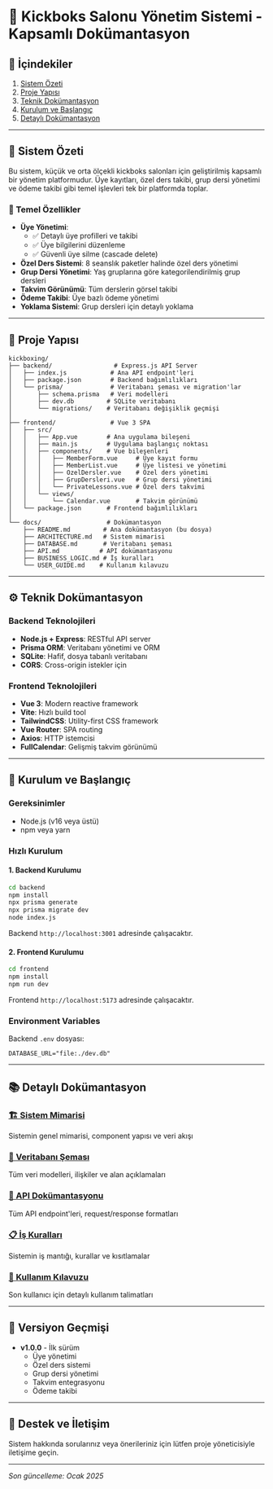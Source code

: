 # 🥊 Kickboks Salonu Yönetim Sistemi - Kapsamlı Dokümantasyon

## 📌 İçindekiler

1. [Sistem Özeti](#sistem-özeti)
2. [Proje Yapısı](#proje-yapısı)
3. [Teknik Dokümantasyon](#teknik-dokümantasyon)
4. [Kurulum ve Başlangıç](#kurulum-ve-başlangıç)
5. [Detaylı Dokümantasyon](#detaylı-dokümantasyon)

---

## 🎯 Sistem Özeti

Bu sistem, küçük ve orta ölçekli kickboks salonları için geliştirilmiş kapsamlı bir yönetim platformudur. Üye kayıtları, özel ders takibi, grup dersi yönetimi ve ödeme takibi gibi temel işlevleri tek bir platformda toplar.

### 🌟 Temel Özellikler

- **Üye Yönetimi**: 
  - ✅ Detaylı üye profilleri ve takibi
  - ✅ Üye bilgilerini düzenleme
  - ✅ Güvenli üye silme (cascade delete)
- **Özel Ders Sistemi**: 8 seanslık paketler halinde özel ders yönetimi
- **Grup Dersi Yönetimi**: Yaş gruplarına göre kategorilendirilmiş grup dersleri
- **Takvim Görünümü**: Tüm derslerin görsel takibi
- **Ödeme Takibi**: Üye bazlı ödeme yönetimi
- **Yoklama Sistemi**: Grup dersleri için detaylı yoklama

---

## 📁 Proje Yapısı

```
kickboxing/
├── backend/                 # Express.js API Server
│   ├── index.js            # Ana API endpoint'leri
│   ├── package.json        # Backend bağımlılıkları
│   └── prisma/             # Veritabanı şeması ve migration'lar
│       ├── schema.prisma   # Veri modelleri
│       ├── dev.db         # SQLite veritabanı
│       └── migrations/    # Veritabanı değişiklik geçmişi
│
├── frontend/               # Vue 3 SPA
│   ├── src/
│   │   ├── App.vue        # Ana uygulama bileşeni
│   │   ├── main.js        # Uygulama başlangıç noktası
│   │   ├── components/    # Vue bileşenleri
│   │   │   ├── MemberForm.vue     # Üye kayıt formu
│   │   │   ├── MemberList.vue     # Üye listesi ve yönetimi
│   │   │   ├── OzelDersler.vue    # Özel ders yönetimi
│   │   │   ├── GrupDersleri.vue   # Grup dersi yönetimi
│   │   │   └── PrivateLessons.vue # Özel ders takvimi
│   │   └── views/
│   │       └── Calendar.vue       # Takvim görünümü
│   └── package.json       # Frontend bağımlılıkları
│
└── docs/                  # Dokümantasyon
    ├── README.md         # Ana dokümantasyon (bu dosya)
    ├── ARCHITECTURE.md   # Sistem mimarisi
    ├── DATABASE.md       # Veritabanı şeması
    ├── API.md           # API dokümantasyonu
    ├── BUSINESS_LOGIC.md # İş kuralları
    └── USER_GUIDE.md    # Kullanım kılavuzu
```

---

## ⚙️ Teknik Dokümantasyon

### Backend Teknolojileri
- **Node.js + Express**: RESTful API server
- **Prisma ORM**: Veritabanı yönetimi ve ORM
- **SQLite**: Hafif, dosya tabanlı veritabanı
- **CORS**: Cross-origin istekler için

### Frontend Teknolojileri
- **Vue 3**: Modern reactive framework
- **Vite**: Hızlı build tool
- **TailwindCSS**: Utility-first CSS framework
- **Vue Router**: SPA routing
- **Axios**: HTTP istemcisi
- **FullCalendar**: Gelişmiş takvim görünümü

---

## 🚀 Kurulum ve Başlangıç

### Gereksinimler
- Node.js (v16 veya üstü)
- npm veya yarn

### Hızlı Kurulum

#### 1. Backend Kurulumu
```bash
cd backend
npm install
npx prisma generate
npx prisma migrate dev
node index.js
```
Backend `http://localhost:3001` adresinde çalışacaktır.

#### 2. Frontend Kurulumu
```bash
cd frontend
npm install
npm run dev
```
Frontend `http://localhost:5173` adresinde çalışacaktır.

### Environment Variables
Backend `.env` dosyası:
```env
DATABASE_URL="file:./dev.db"
```

---

## 📚 Detaylı Dokümantasyon

### [🏗️ Sistem Mimarisi](./ARCHITECTURE.md)
Sistemin genel mimarisi, component yapısı ve veri akışı

### [💾 Veritabanı Şeması](./DATABASE.md)
Tüm veri modelleri, ilişkiler ve alan açıklamaları

### [🔌 API Dokümantasyonu](./API.md)
Tüm API endpoint'leri, request/response formatları

### [📋 İş Kuralları](./BUSINESS_LOGIC.md)
Sistemin iş mantığı, kurallar ve kısıtlamalar

### [📖 Kullanım Kılavuzu](./USER_GUIDE.md)
Son kullanıcı için detaylı kullanım talimatları

---

## 🔄 Versiyon Geçmişi

- **v1.0.0** - İlk sürüm
  - Üye yönetimi
  - Özel ders sistemi
  - Grup dersi yönetimi
  - Takvim entegrasyonu
  - Ödeme takibi

---

## 🤝 Destek ve İletişim

Sistem hakkında sorularınız veya önerileriniz için lütfen proje yöneticisiyle iletişime geçin.

---

*Son güncelleme: Ocak 2025*
